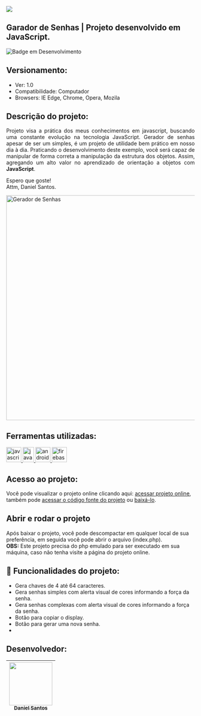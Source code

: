 <a href="https://deslandev.com.br" target="_blank" /><img src="https://deslandev.com.br/images/2.svg" /> </a> 

## Garador de Senhas | Projeto desenvolvido em JavaScript.

![Badge em Desenvolvimento](http://img.shields.io/static/v1?label=STATUS&message=EM%20DESENVOLVIMENTO&color=GREEN&style=for-the-badge)

## Versionamento:
- Ver: 1.0 
- Compatibilidade: Computador
- Browsers: IE Edge, Chrome, Opera, Mozila

## Descrição do projeto: 

<p align="justify">
Projeto visa a prática dos meus conhecimentos em javascript, buscando uma constante evolução na tecnologia JavaScript. 
Gerador de senhas apesar de ser um simples, é um projeto de utilidade bem prático em nosso dia à dia. Praticando o desenvolvimento deste exemplo, você será capaz de manipular de forma correta a manipulação da estrutura dos objetos. Assim, agregando um  alto valor no aprendizado de orientação a objetos com <strong>JavaScript</strong>.

Espero que goste!</br>
Attm, Daniel Santos.

<a href="https://www.deslandev.com.br/projects/password/" target="_blank"><img src="https://deslandev.com.br/images/repo/password.png" alt="Gerador de Senhas" width="1288" height="600"/></a> 
</p>


## Ferramentas utilizadas:

<a href="#" target="_blank"> <img src="https://upload.wikimedia.org/wikipedia/commons/thumb/9/99/Unofficial_JavaScript_logo_2.svg/260px-Unofficial_JavaScript_logo_2.svg.png" alt="javascript" width="40" height="40"/> </a> 
<a href="#" target="_blank"> <img src="https://upload.wikimedia.org/wikipedia/commons/thumb/d/d5/CSS3_logo_and_wordmark.svg/1200px-CSS3_logo_and_wordmark.svg.png" alt="javascript" width="30" height="40"/> </a> 
<a href="#" target="_blank"> <img src="https://upload.wikimedia.org/wikipedia/commons/thumb/6/61/HTML5_logo_and_wordmark.svg/200px-HTML5_logo_and_wordmark.svg.png" alt="androidStudio" width="40" height="40"/> </a> 
<a href="https://code.visualstudio.com/" target="_blank"> <img src="https://upload.wikimedia.org/wikipedia/commons/thumb/9/9a/Visual_Studio_Code_1.35_icon.svg/1200px-Visual_Studio_Code_1.35_icon.svg.png" alt="firebase" width="40" height="40"/> </a>



## Acesso ao projeto:

Você pode visualizar o projeto online clicando aqui: [acessar projeto online](https://deslandev.com.br/projects/password), também pode [acessar o código fonte do projeto](https://github.com/daniel-pontes-fullstack/Gerador_de_Senhas) ou [baixá-lo](https://github.com/daniel-pontes-fullstack/Gerador_de_Senhas/archive/refs/heads/main.zip).

## Abrir e rodar o projeto

Após baixar o projeto, você pode descompactar em qualquer local de sua preferência, em seguida você pode abrir o arquivo (index.php). <br>
<b>OBS:</b> Este projeto precisa do php emulado para ser executado em sua máquina, caso não tenha visite a página do projeto online.

## :hammer: Funcionalidades do projeto:


- Gera chaves de 4 até 64 caracteres.
- Gera senhas simples com alerta visual de cores informando a força da senha.
- Gera senhas complexas com alerta visual de cores informando a força da senha.
- Botão para copiar o display.
- Botão para gerar uma nova senha.
- 
## Desenvolvedor:

| [<img src="https://avatars.githubusercontent.com/u/72757446?v=4" width=115><br><sub>Daniel Santos</sub>](https://github.com/daniel-pontes-fullstack) |  
| :---: 

